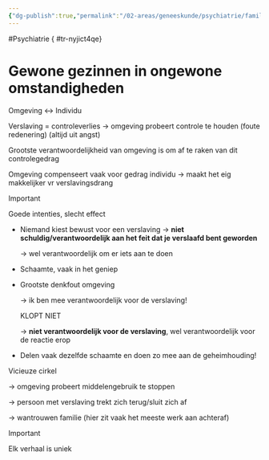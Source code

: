 ```yaml
---
{"dg-publish":true,"permalink":"/02-areas/geneeskunde/psychiatrie/familie-en-verslaving/","noteIcon":"","created":"2024-11-24T10:55:42.602+01:00","updated":"2024-12-31T16:51:46.735+01:00"}
---
```


#Psychiatrie
{ #tr-nyjict4qe}


# Gewone gezinnen in ongewone omstandigheden

Omgeving ↔ Individu

Verslaving = controleverlies → omgeving probeert controle te houden (foute redenering) (altijd uit angst)

Grootste verantwoordelijkheid van omgeving is om af te raken van dit controlegedrag

Omgeving compenseert vaak voor gedrag individu → maakt het eig makkelijker vr verslavingsdrang

> [!important]  
> Goede intenties, slecht effect  

- Niemand kiest bewust voor een verslaving → **niet schuldig/verantwoordelijk aan het feit dat je verslaafd bent geworden**
    
    → wel verantwoordelijk om er iets aan te doen
    
- Schaamte, vaak in het geniep

- Grootste denkfout omgeving
    
    → ik ben mee verantwoordelijk voor de verslaving!
    
    KLOPT NIET
    
    → **niet verantwoordelijk voor de verslaving**, wel verantwoordelijk voor de reactie erop
    
- Delen vaak dezelfde schaamte en doen zo mee aan de geheimhouding!

  

Vicieuze cirkel

→ omgeving probeert middelengebruik te stoppen

→ persoon met verslaving trekt zich terug/sluit zich af

→ wantrouwen familie (hier zit vaak het meeste werk aan achteraf)

  

> [!important]  
> Elk verhaal is uniek